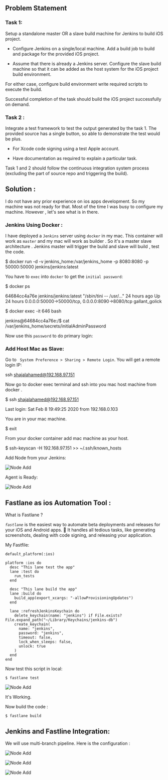 ## Problem Statement

  

### Task 1:

  

Setup a standalone master OR a slave build machine for Jenkins to build iOS project.

* Configure Jenkins on a single/local machine. Add a build job to build and package for the provided iOS project.

* Assume that there is already a Jenkins server. Configure the slave build machine so that it can be added as the host system for the iOS project build environment.

For either case, configure build environment write required scripts to execute the build.

Successful completion of the task should build the iOS project successfully on demand.

  

### Task 2 :

Integrate a test framework to test the output generated by the task 1. The provided source has a single button, so able to demonstrate the test would be plus.

* For Xcode code signing using a test Apple account.

* Have documentation as required to explain a particular task.

Task 1 and 2 should follow the continuous integration system process (excluding the part of source repo and triggering the build).

  

## Solution :

  

I do not have any prior experience on ios apps development. So my machine was not ready for that. Most of the time I was busy to configure my machine. However , let's see what is in there.

  

### Jenkins Using Docker :

  

I have deployed a `Jenkins` server using `docker` in my mac. This container will work as `master` and my mac will work as builder . So it's a master slave architecture . Jenkins master will trigger the build and slave will build , test the code.

  

$ docker run -d -v jenkins_home:/var/jenkins_home -p 8080:8080 -p 50000:50000 jenkins/jenkins:latest

  

You have to `exec` into `docker` to get the `initial password`:

  

$ docker ps

64684cc4a76e jenkins/jenkins:latest "/sbin/tini -- /usr/…" 24 hours ago Up 24 hours 0.0.0.0:50000->50000/tcp, 0.0.0.0:8090->8080/tcp gallant_golick

$ docker exec -it 646 bash

jenkins@64684cc4a76e:/$ cat /var/jenkins_home/secrets/initialAdminPassword

  

Now use this `password` to do primary login:

  

### Add Host Mac as Slave:

  

Go to ` System Preference > Sharing > Remote Login`. You will get a remote login IP:

  

ssh shajalahamed@192.168.97.151

Now go to docker exec terminal and ssh into you mac host machine from docker .

  

$ ssh shajalahamed@192.168.97.151

Last login: Sat Feb 8 19:49:25 2020 from 192.168.0.103

  

You are in your mac machine.

  

$ exit

  
  

From your docker container add mac machine as your host.

$ ssh-keyscan -H 192.168.97.151 >> ~/.ssh/known_hosts

  

Add Node from your Jenkins:

  

![Node Add](https://github.com/shajalahamedcse/anyconnect-ios/blob/master/images/slave_configure.png)

  

Agent is Ready:

  

![Node Add](https://github.com/shajalahamedcse/anyconnect-ios/blob/master/images/agent.png)

  
  

## Fastlane as ios Automation Tool :

What is Fastlane ?

_`fastlane`_ is the easiest way to automate beta deployments and releases for your iOS and Android apps. 🚀 It handles all tedious tasks, like generating screenshots, dealing with code signing, and releasing your application.

My Fastfile:

	
	default_platform(:ios)

	platform :ios do
	  desc "This lane test the app"
	  lane :test do
	    run_tests
	  end

	  desc "This lane build the app"
	  lane :build do
	    build_app(export_xcargs: "-allowProvisioningUpdates")
	  end

	  lane :refreshJenkinsKeychain do
	    delete_keychain(name: "jenkins") if File.exists? File.expand_path("~/Library/Keychains/jenkins-db")
	    create_keychain(
	      name: "jenkins",
	      password: "jenkins",
	      timeout: false,
	      lock_when_sleeps: false,
	      unlock: true
	    )
	  end
	end

Now test this script in local:

	$ fastlane test


![Node Add](https://github.com/shajalahamedcse/anyconnect-ios/blob/master/images/test.png)

It's Working.

Now build the code :

	$ fastlane build

## Jenkins and Fastline Integration:

We will use multi-branch pipeline. Here is the configuration :

![Node Add](https://github.com/shajalahamedcse/anyconnect-ios/blob/master/images/jenkins1.png)

![Node Add](https://github.com/shajalahamedcse/anyconnect-ios/blob/master/images/jenkins2.png)

![Node Add](https://github.com/shajalahamedcse/anyconnect-ios/blob/master/images/jenkins3.png)